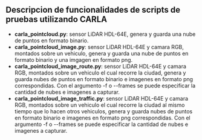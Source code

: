 ## Descripcion de funcionalidades de scripts de pruebas utilizando CARLA

- **carla_pointcloud.py**: sensor LiDAR HDL-64E, genera y guarda una nube de puntos en formato binario.
- **carla_pointcloud_image.py**: sensor LiDAR HDL-64E y camara RGB, montados sobre un vehiculo,  genera y guarda una nube de puntos en formato binario y una imgagen en formato png.
- **carla_pointcloud_image_route.py**: sensor LiDAR HDL-64E y camara RGB, montados sobre un vehiculo el cual recorre la ciudad,  genera y guarda nubes de puntos en formato binario e imagenes en formato png correspondidas. Con el argumento -f o --frames se puede especificar la cantidad de nubes e imagenes a capturar.
- **carla_pointcloud_image_traffic.py**: sensor LiDAR HDL-64E y camara RGB, montados sobre un vehiculo el cual recorre la ciudad al mismo tiempo que lo hacen otros vehiculos,  genera y guarda nubes de puntos en formato binario e imagenes en formato png correspondidas. Con el argumento -f o --frames se puede especificar la cantidad de nubes e imagenes a capturar.